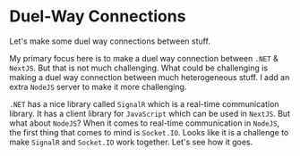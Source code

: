 # Duel-Way Connections

Let's make some duel way connections between stuff.

My primary focus here is to make a duel way connection between `.NET` & `NextJS`. But that is not much challenging. What could be challenging is making a duel way connection between much heterogeneous stuff. I add an extra `NodeJS` server to make it more challenging.

`.NET` has a nice library called `SignalR` which is a real-time communication library. It has a client library for `JavaScript` which can be used in `NextJS`. But what about `NodeJS`? When it comes to real-time communication in `NodeJS`, the first thing that comes to mind is `Socket.IO`. Looks like it is a challenge to make `SignalR` and `Socket.IO` work together. Let's see how it goes.
